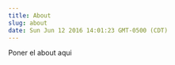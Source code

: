 ```yaml
---
title: About
slug: about
date: Sun Jun 12 2016 14:01:23 GMT-0500 (CDT)
---
```


Poner el about aqui
